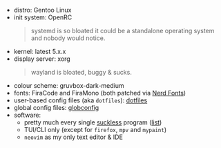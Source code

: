 - distro: Gentoo Linux
- init system: OpenRC
	> systemd is so bloated it could be a standalone operating system and nobody would notice.
- kernel: latest 5.x.x
- display server: xorg
	> wayland is bloated, buggy & sucks.
- colour scheme: gruvbox-dark-medium
- fonts: FiraCode and FiraMono (both patched via [Nerd Fonts](https://github.com/ryanoasis/nerd-fonts))
- user-based config files (aka `dotfiles`): [dotfiles](https://github.com/fr9ncis/dotfiles/)
- global config files: [globconfig](https://github.com/fr9ncis/globconfig/)
- software:
	- pretty much every single [suckless](https://suckless.org/) program ([list](https://github.com/fr9ncis/suckless/))
	- TUI/CLI only (except for `firefox`, `mpv` and  `mypaint`)
	- `neovim` as my only text editor & IDE
